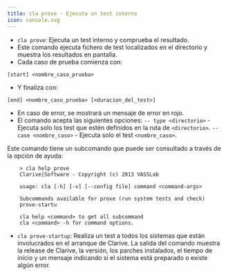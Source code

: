 ```yaml
---
title: cla prove - Ejecuta un test interno
icon: console.svg
---
```

* `cla prove`: Ejecuta un test interno y comprueba el resultado.
* Este comando ejecuta fichero de test localizados en el directorio y muestra los resultados en pantalla.
* Cada caso de prueba comienza con:

`[start] <nombre_caso_prueba>`

* Y finaliza con: 

`[end] <nombre_caso_prueba> [<duracion_del_test>]`

* En caso de error, se mostrará un mensaje de error en rojo.
* El comando acepta las siguientes opciones:
    `-- type <directorio>` - Ejecuta solo los test que estén definidos en la ruta de `<directorio>`.
    `-- case <nombre_caso>` - Ejecuta solo el test `<nombre_caso>`.

Este comando tiene un subcomando que puede ser consultado a través de la opción de ayuda:
            
        > cla help prove
        Clarive|Software - Copyright (c) 2013 VASSLab

        usage: cla [-h] [-v] [--config file] command <command-args>
        
        Subcommands available for prove (run system tests and check)
        prove-startu
         
        cla help <command> to get all subcommand
        cla <command> -h for command options.


* `cla prove-startup`: Realiza un test a todos los sistemas que están involucrados en el arranque de Clarive. La salida del comando muestra la release de Clarive, la versión, los parches instalados, el tiempo de inicio y un mensaje indicando si el sistema está preparado o existe algún error.
